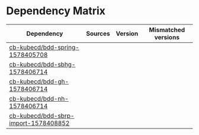 # Dependency Matrix

Dependency | Sources | Version | Mismatched versions
---------- | ------- | ------- | -------------------
[cb-kubecd/bdd-spring-1578405708](https://github.com/cb-kubecd/bdd-spring-1578405708.git) |  | []() | 
[cb-kubecd/bdd-sbhg-1578406714](https://github.com/cb-kubecd/bdd-sbhg-1578406714.git) |  | []() | 
[cb-kubecd/bdd-gh-1578406714](https://github.com/cb-kubecd/bdd-gh-1578406714.git) |  | []() | 
[cb-kubecd/bdd-nh-1578406714](https://github.com/cb-kubecd/bdd-nh-1578406714.git) |  | []() | 
[cb-kubecd/bdd-sbrp-import-1578408852](https://github.com/cb-kubecd/bdd-sbrp-import-1578408852.git) |  | []() | 
